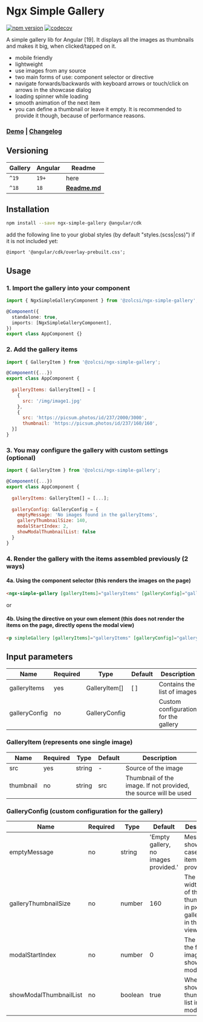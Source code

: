 # Ngx Simple Gallery

[![npm version](https://badge.fury.io/js/ngx-simple-gallery.svg)](https://badge.fury.io/js/ngx-simple-gallery)
[![codecov](https://codecov.io/gh/zolcsi/ngx-simple-gallery/graph/badge.svg?token=772F41V3M1)](https://codecov.io/gh/zolcsi/ngx-simple-gallery)

A simple gallery lib for Angular [19]. It displays all the images as thumbnails and makes it big, when clicked/tapped on it.
 - mobile friendly
 - lightweight
 - use images from any source
 - two main forms of use: component selector or directive
 - navigate forwards/backwards with keyboard arrows or touch/click on arrows in the showcase dialog
 - loading spinner while loading
 - smooth animation of the next item
 - you can define a thumbnail or leave it empty. It is recommended to provide it though, because of performance reasons.

### [**Demo**](https://zolcsi.github.io/ngx-simple-gallery/) | [**Changelog**](https://github.com/zolcsi/ngx-simple-gallery/blob/main/CHANGELOG.md)


## Versioning

| Gallery | Angular | Readme                                                                             |
|---------|---------|------------------------------------------------------------------------------------|
| `^19`   | `19+`   | here                                                                               |
| `^18`   | `18`    | [**Readme.md**](https://github.com/zolcsi/ngx-simple-gallery/blob/1.2.4/README.md) |


## Installation

```sh
npm install --save ngx-simple-gallery @angular/cdk
```
add the following line to your global styles (by default "styles.(scss|css)") if it is not included yet: 
```
@import '@angular/cdk/overlay-prebuilt.css';
```

## Usage

### 1. Import the gallery into your component

```ts
import { NgxSimpleGalleryComponent } from '@zolcsi/ngx-simple-gallery';

@Component({
  standalone: true,
  imports: [NgxSimpleGalleryComponent],
})
export class AppComponent {}
```

### 2. Add the gallery items

```js
import { GalleryItem } from '@zolcsi/ngx-simple-gallery';

@Component({...})
export class AppComponent {
  
  galleryItems: GalleryItem[] = [
    { 
      src: '/img/image1.jpg' 
    }, 
    {
      src: 'https://picsum.photos/id/237/2000/3000',
      thumbnail: 'https://picsum.photos/id/237/160/160',
  }]
}
```

### 3. You may configure the gallery with custom settings (optional)

```js
import { GalleryItem } from '@zolcsi/ngx-simple-gallery';

@Component({...})
export class AppComponent {
  
  galleryItems: GalleryItem[] = [...];
  
  galleryConfig: GalleryConfig = {
    emptyMessage: 'No images found in the galleryItems',
    galleryThumbnailSize: 140,
    modalStartIndex: 2,
    showModalThumbnailList: false
  }
}
```

### 4. Render the gallery with the items assembled previously (2 ways)

#### 4a. Using the component selector (this renders the images on the page)
```html
<ngx-simple-gallery [galleryItems]="galleryItems" [galleryConfig]="galleryConfig"></ngx-simple-gallery>
```
or

#### 4b. Using the directive on your own element (this does not render the items on the page, directly opens the modal view)
```html
<p simpleGallery [galleryItems]="galleryItems" [galleryConfig]="galleryConfig">My Gallery</p>
```


## Input parameters

| Name           | Required | Type          | Default | Description                          |                              
|----------------|----------|---------------|---------|--------------------------------------|
| galleryItems   | yes      | GalleryItem[] | [ ]     | Contains the list of images          |
| galleryConfig  | no       | GalleryConfig |         | Custom configuration for the gallery |


### GalleryItem (represents one single image)

| Name      | Required | Type    | Default | Description                                                      |                              
|-----------|----------|---------|---------|------------------------------------------------------------------|
| src       | yes      | string  | -       | Source of the image                                              |
| thumbnail | no       | string  | src     | Thumbnail of the image. If not provided, the source will be used |


### GalleryConfig (custom configuration for the gallery)

| Name                   | Required | Type    | Default                              | Description                                                                     | Applicable           |                            
|------------------------|----------|---------|--------------------------------------|---------------------------------------------------------------------------------|----------------------|
| emptyMessage           | no       | string  | 'Empty gallery, no images provided.' | Message to show in case empty items provided                                    | component, directive |
| galleryThumbnailSize   | no       | number  | 160                                  | The width/height of the thumbnails in px in the gallery (not in the modal view) | component            |
| modalStartIndex        | no       | number  | 0                                    | The index of the first image to show in the modal view                          | directive            |
| showModalThumbnailList | no       | boolean | true                                 | Whether to show the thumbnail list in the modal view                            | component, directive |                                     

